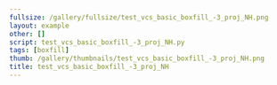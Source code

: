 ```yaml
---
fullsize: /gallery/fullsize/test_vcs_basic_boxfill_-3_proj_NH.png
layout: example
other: []
script: test_vcs_basic_boxfill_-3_proj_NH.py
tags: [boxfill]
thumb: /gallery/thumbnails/test_vcs_basic_boxfill_-3_proj_NH.png
title: test_vcs_basic_boxfill_-3_proj_NH
---
```

